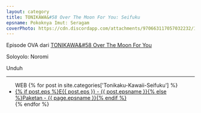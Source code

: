 ```yaml
---
layout: category
title: TONIKAWA&#58 Over The Moon For You꞉ Seifuku
epsname: Pokoknya Imut꞉ Seragam
coverPhoto: https://cdn.discordapp.com/attachments/970663117057032232/1044993731960512562/mpv-shot0168.jpg
---
```


Episode OVA dari [TONIKAWA&#58 Over The Moon For You](https://a-1.fansub.id/Tonikaku-Kawaii)

Soloyolo: Noromi

Unduh

---
  <ul>
  WEB
    {% for post in site.categories['Tonikaku-Kawaii-Seifuku'] %}
  <li><a class="white pinkhover" href="{{ site.baseurl }}{{ post.url }}">{% if post.eps %}E{{ post.eps }} - {{ post.epsname }}{% else %}Paketan - {{ page.epsname }}{% endif %}</a></li>
  {% endfor %}
  </ul>